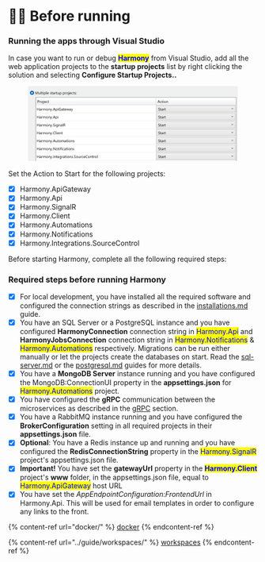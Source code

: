 # 🏃‍♂️ Before running

### Running the apps through Visual Studio

In case you want to run or debug <mark style="color:blue;">**Harmony**</mark> from Visual Studio, add all the web application projects to the **startup projects** list by right clicking the solution and selecting **Configure Startup Projects..**

<figure><img src="../.gitbook/assets/startup-projects.png" alt=""><figcaption></figcaption></figure>

Set the Action to Start for the following projects:

* [x] Harmony.ApiGateway
* [x] Harmony.Api
* [x] Harmony.SignalR
* [x] Harmony.Client
* [x] Harmony.Automations
* [x] Harmony.Notifications
* [x] Harmony.Integrations.SourceControl

Before starting Harmony, complete all the following required steps:

### Required steps before running Harmony

* [x] For local development, you have installed all the required software and configured the connection strings as described in the [installations.md](dependencies/installations.md "mention") guide.
* [x] You have an SQL Server or a PostgreSQL instance and you have configured **HarmonyConnection** connection string in <mark style="color:blue;">Harmony.Api</mark> and **HarmonyJobsConnection** connection string in <mark style="color:blue;">Harmony.Notifications</mark> & <mark style="color:blue;">Harmony.Automations</mark> respectively. Migrations can be run either manually or let the projects create the databases on start. Read the [sql-server.md](dependencies/databases/sql-server.md "mention") or the [postgresql.md](dependencies/databases/postgresql.md "mention") guides for more details.
* [x] You have a **MongoDB Server** instance running and you have configured the MongoDB:ConnectionUI property in the **appsettings.json** for <mark style="color:blue;">Harmony.Automations</mark> project.
* [x] You have configured the **gRPC** communication between the microservices as described in the [gRPC](dependencies/grpc.md) section.
* [x] You have a RabbitMQ instance running and you have configured the **BrokerConfiguration** setting in all required projects in their **appsettings.json** file.
* [x] **Optional**: You have a Redis instance up and running and you have configured the **RedisConnectionString** property in the <mark style="color:blue;">Harmony.SignalR</mark> project's appsettings.json file.&#x20;
* [x] **Important!** You have set the **gatewayUrl** property in the <mark style="color:blue;">**Harmony.Client**</mark> project's **www** folder, in the appsettings.json file, equal to <mark style="color:blue;">Harmony.ApiGateway</mark> host URL
* [x] You have set the _AppEndpointConfiguration:FrontendUrl_ in Harmony.Api. This will be used for email templates in order to configure any links to the front.

{% content-ref url="docker/" %}
[docker](docker/)
{% endcontent-ref %}

{% content-ref url="../guide/workspaces/" %}
[workspaces](../guide/workspaces/)
{% endcontent-ref %}
